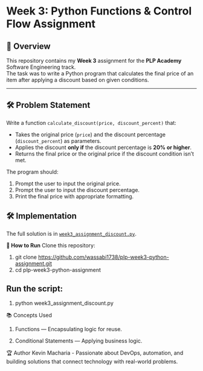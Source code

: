 # Week 3: Python Functions & Control Flow Assignment

## 📌 Overview
This repository contains my **Week 3** assignment for the **PLP Academy** Software Engineering track.  
The task was to write a Python program that calculates the final price of an item after applying a discount based on given conditions.

---

## 🛠 Problem Statement
Write a function `calculate_discount(price, discount_percent)` that:
- Takes the original price (`price`) and the discount percentage (`discount_percent`) as parameters.
- Applies the discount **only if** the discount percentage is **20% or higher**.
- Returns the final price or the original price if the discount condition isn’t met.

The program should:
1. Prompt the user to input the original price.
2. Prompt the user to input the discount percentage.
3. Print the final price with appropriate formatting.

## 🛠 Implementation

The full solution is in [`week3_assignment_discount.py`](./week3_assignment_discount.py).

**🚀 How to Run**
Clone this repository:
1. git clone https://github.com/wassabi1738/plp-week3-python-assignment.git
2. cd plp-week3-python-assignment

## Run the script:
1. python week3_assignment_discount.py

📚 Concepts Used

1. Functions — Encapsulating logic for reuse.

2. Conditional Statements — Applying business logic.

🏆 Author
Kevin Macharia - Passionate about DevOps, automation, and building solutions that connect technology with real-world problems.
